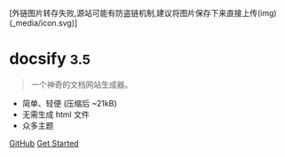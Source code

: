 <!-- _coverpage.md -->

[外链图片转存失败,源站可能有防盗链机制,建议将图片保存下来直接上传(img)(_media/icon.svg)]

# docsify <small>3.5</small>

> 一个神奇的文档网站生成器。

- 简单、轻便 (压缩后 ~21kB)
- 无需生成 html 文件
- 众多主题

[GitHub](https://github.com/ys0722/botdoc)
[Get Started](#docsify)
